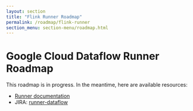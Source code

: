 ```yaml
---
layout: section
title: "Flink Runner Roadmap"
permalink: /roadmap/flink-runner
section_menu: section-menu/roadmap.html
---
```

<!--
Licensed under the Apache License, Version 2.0 (the "License");
you may not use this file except in compliance with the License.
You may obtain a copy of the License at

http://www.apache.org/licenses/LICENSE-2.0

Unless required by applicable law or agreed to in writing, software
distributed under the License is distributed on an "AS IS" BASIS,
WITHOUT WARRANTIES OR CONDITIONS OF ANY KIND, either express or implied.
See the License for the specific language governing permissions and
limitations under the License.
-->

# Google Cloud Dataflow Runner Roadmap

This roadmap is in progress. In the meantime, here are available resources:

 - [Runner documentation]({{site.base_url}}/documentation/runners/dataflow)
 - JIRA: [runner-dataflow](https://issues.apache.org/jira/issues/?jql=project%20%3D%20BEAM%20AND%20component%20%3D%20runner-dataflow)
